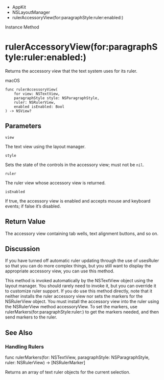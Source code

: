 

- AppKit
- NSLayoutManager
-  rulerAccessoryView(for:paragraphStyle:ruler:enabled:) 

Instance Method

# rulerAccessoryView(for:paragraphStyle:ruler:enabled:)

Returns the accessory view that the text system uses for its ruler.

macOS

``` source
func rulerAccessoryView(
    for view: NSTextView,
    paragraphStyle style: NSParagraphStyle,
    ruler: NSRulerView,
    enabled isEnabled: Bool
) -> NSView?
```

## Parameters 

`view`  

The text view using the layout manager.

`style`  

Sets the state of the controls in the accessory view; must not be `nil`.

`ruler`  

The ruler view whose accessory view is returned.

`isEnabled`  

If true, the accessory view is enabled and accepts mouse and keyboard events; if false it’s disabled.

## Return Value

The accessory view containing tab wells, text alignment buttons, and so on.

## Discussion

If you have turned off automatic ruler updating through the use of usesRuler so that you can do more complex things, but you still want to display the appropriate accessory view, you can use this method.

This method is invoked automatically by the NSTextView object using the layout manager. You should rarely need to invoke it, but you can override it to customize ruler support. If you do use this method directly, note that it neither installs the ruler accessory view nor sets the markers for the NSRulerView object. You must install the accessory view into the ruler using the NSRulerView method accessoryView. To set the markers, use rulerMarkers(for:paragraphStyle:ruler:) to get the markers needed, and then send markers to the ruler.

## See Also

### Handling Rulers

func rulerMarkers(for: NSTextView, paragraphStyle: NSParagraphStyle, ruler: NSRulerView) -> [NSRulerMarker]

Returns an array of text ruler objects for the current selection.

